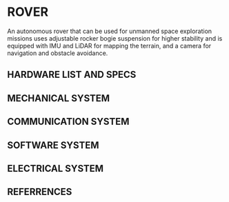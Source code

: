# ROVER
An autonomous rover that can be used for unmanned space exploration missions uses adjustable rocker bogie suspension for higher stability and is equipped with IMU and LiDAR for mapping the terrain, and a camera for navigation and obstacle avoidance.

## HARDWARE LIST AND SPECS
## MECHANICAL SYSTEM
## COMMUNICATION SYSTEM
## SOFTWARE SYSTEM
## ELECTRICAL SYSTEM
## REFERRENCES 
